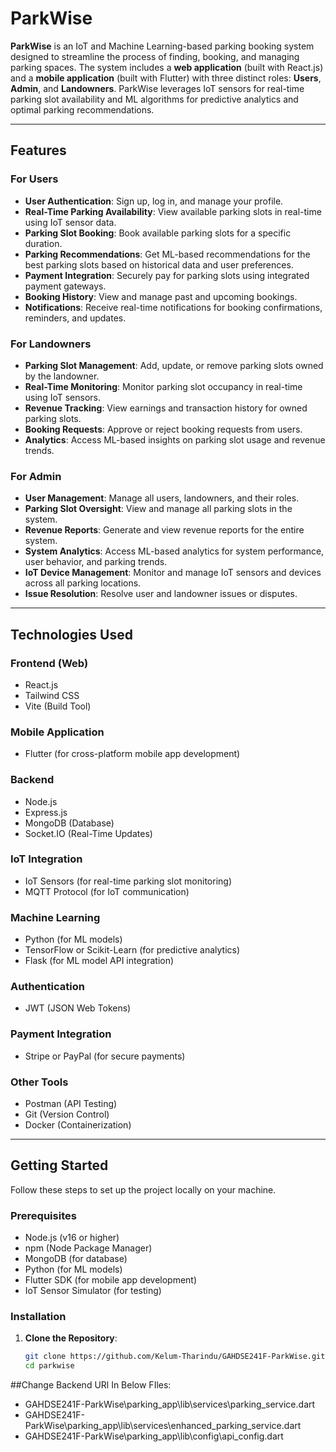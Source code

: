 # ParkWise

**ParkWise** is an IoT and Machine Learning-based parking booking system designed to streamline the process of finding, booking, and managing parking spaces. The system includes a **web application** (built with React.js) and a **mobile application** (built with Flutter) with three distinct roles: **Users**, **Admin**, and **Landowners**. ParkWise leverages IoT sensors for real-time parking slot availability and ML algorithms for predictive analytics and optimal parking recommendations.

---

## Features

### **For Users**
- **User Authentication**: Sign up, log in, and manage your profile.
- **Real-Time Parking Availability**: View available parking slots in real-time using IoT sensor data.
- **Parking Slot Booking**: Book available parking slots for a specific duration.
- **Parking Recommendations**: Get ML-based recommendations for the best parking slots based on historical data and user preferences.
- **Payment Integration**: Securely pay for parking slots using integrated payment gateways.
- **Booking History**: View and manage past and upcoming bookings.
- **Notifications**: Receive real-time notifications for booking confirmations, reminders, and updates.

### **For Landowners**
- **Parking Slot Management**: Add, update, or remove parking slots owned by the landowner.
- **Real-Time Monitoring**: Monitor parking slot occupancy in real-time using IoT sensors.
- **Revenue Tracking**: View earnings and transaction history for owned parking slots.
- **Booking Requests**: Approve or reject booking requests from users.
- **Analytics**: Access ML-based insights on parking slot usage and revenue trends.

### **For Admin**
- **User Management**: Manage all users, landowners, and their roles.
- **Parking Slot Oversight**: View and manage all parking slots in the system.
- **Revenue Reports**: Generate and view revenue reports for the entire system.
- **System Analytics**: Access ML-based analytics for system performance, user behavior, and parking trends.
- **IoT Device Management**: Monitor and manage IoT sensors and devices across all parking locations.
- **Issue Resolution**: Resolve user and landowner issues or disputes.

---

## Technologies Used

### **Frontend (Web)**
- React.js
- Tailwind CSS
- Vite (Build Tool)

### **Mobile Application**
- Flutter (for cross-platform mobile app development)

### **Backend**
- Node.js
- Express.js
- MongoDB (Database)
- Socket.IO (Real-Time Updates)

### **IoT Integration**
- IoT Sensors (for real-time parking slot monitoring)
- MQTT Protocol (for IoT communication)

### **Machine Learning**
- Python (for ML models)
- TensorFlow or Scikit-Learn (for predictive analytics)
- Flask (for ML model API integration)

### **Authentication**
- JWT (JSON Web Tokens)

### **Payment Integration**
- Stripe or PayPal (for secure payments)

### **Other Tools**
- Postman (API Testing)
- Git (Version Control)
- Docker (Containerization)

---

## Getting Started

Follow these steps to set up the project locally on your machine.

### Prerequisites

- Node.js (v16 or higher)
- npm (Node Package Manager)
- MongoDB (for database)
- Python (for ML models)
- Flutter SDK (for mobile app development)
- IoT Sensor Simulator (for testing)

### Installation

1. **Clone the Repository**:
   ```bash
   git clone https://github.com/Kelum-Tharindu/GAHDSE241F-ParkWise.git
   cd parkwise

##Change Backend URl In Below FIles:
- GAHDSE241F-ParkWise\parking_app\lib\services\parking_service.dart
- GAHDSE241F-ParkWise\parking_app\lib\services\enhanced_parking_service.dart
- GAHDSE241F-ParkWise\parking_app\lib\config\api_config.dart
